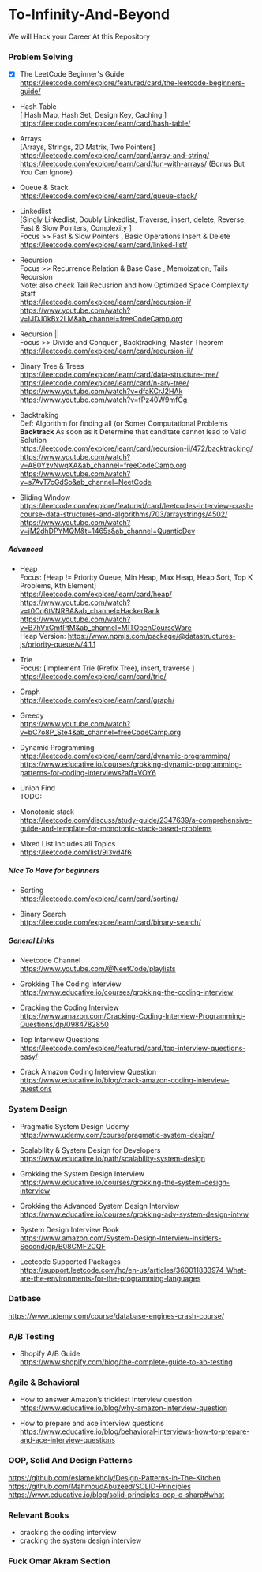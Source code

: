 # To-Infinity-And-Beyond
We will Hack your Career At this Repository

### Problem Solving
- [x] The LeetCode Beginner's Guide <br />
https://leetcode.com/explore/featured/card/the-leetcode-beginners-guide/

- Hash Table <br />
[ Hash Map, Hash Set, Design Key, Caching ] <br/>
https://leetcode.com/explore/learn/card/hash-table/

- Arrays <br />
[Arrays, Strings, 2D Matrix, Two Pointers] <br/>
https://leetcode.com/explore/learn/card/array-and-string/ <br/>
https://leetcode.com/explore/learn/card/fun-with-arrays/ (Bonus But You Can Ignore) <br/>

- Queue & Stack <br/>
https://leetcode.com/explore/learn/card/queue-stack/

- Linkedlist <br />
[Singly Linkedlist, Doubly Linkedlist, Traverse, insert, delete, Reverse, Fast & Slow Pointers, Complexity ] <br/>
Focus >> Fast & Slow Pointers , Basic Operations Insert & Delete  <br/>
https://leetcode.com/explore/learn/card/linked-list/

- Recursion <br />
Focus >> Recurrence Relation & Base Case , Memoization, Tails Recursion <br/>
Note: also check Tail Recusrion and how Optimized Space Complexity Staff <br/>
https://leetcode.com/explore/learn/card/recursion-i/ <br />
https://www.youtube.com/watch?v=IJDJ0kBx2LM&ab_channel=freeCodeCamp.org

- Recursion || <br />
Focus >> Divide and Conquer , Backtracking, Master Theorem <br/>
https://leetcode.com/explore/learn/card/recursion-ii/ <br />

- Binary Tree & Trees <br />
https://leetcode.com/explore/learn/card/data-structure-tree/ <br />
https://leetcode.com/explore/learn/card/n-ary-tree/ <br />
https://www.youtube.com/watch?v=dfaKCrJ2HAk <br />
https://www.youtube.com/watch?v=fPz40W9mfCg <br />


- Backtraking <br />
Def: Algorithm for finding all (or Some) Computational Problems **Backtrack** As soon as it Determine that canditate cannot lead to Valid Solution <br>
https://leetcode.com/explore/learn/card/recursion-ii/472/backtracking/  <br />
https://www.youtube.com/watch?v=A80YzvNwqXA&ab_channel=freeCodeCamp.org <br />
https://www.youtube.com/watch?v=s7AvT7cGdSo&ab_channel=NeetCode <br />

- Sliding Window <br />
https://leetcode.com/explore/featured/card/leetcodes-interview-crash-course-data-structures-and-algorithms/703/arraystrings/4502/ <br />
https://www.youtube.com/watch?v=jM2dhDPYMQM&t=1465s&ab_channel=QuanticDev <br />

##### Advanced
- Heap <br />
Focus: [Heap != Priority Queue, Min Heap, Max Heap, Heap Sort, Top K Problems, Kth Element] <br/>
https://leetcode.com/explore/learn/card/heap/ <br />
https://www.youtube.com/watch?v=t0Cq6tVNRBA&ab_channel=HackerRank <br />
https://www.youtube.com/watch?v=B7hVxCmfPtM&ab_channel=MITOpenCourseWare <br/>
Heap Version: https://www.npmjs.com/package/@datastructures-js/priority-queue/v/4.1.1 <br/>

- Trie <br />
Focus: [Implement Trie (Prefix Tree), insert, traverse ] <br/>
https://leetcode.com/explore/learn/card/trie/ <br />

- Graph <br />
https://leetcode.com/explore/learn/card/graph/

- Greedy <br />
https://www.youtube.com/watch?v=bC7o8P_Ste4&ab_channel=freeCodeCamp.org
- Dynamic Programming <br />
https://leetcode.com/explore/learn/card/dynamic-programming/ <br />
https://www.educative.io/courses/grokking-dynamic-programming-patterns-for-coding-interviews?aff=VOY6

- Union Find <br/>
TODO: <br/>

- Monotonic stack <br/>
https://leetcode.com/discuss/study-guide/2347639/a-comprehensive-guide-and-template-for-monotonic-stack-based-problems <br/>

- Mixed List Includes all Topics <br/>
https://leetcode.com/list/9i3vd4f6

##### Nice To Have for beginners
- Sorting <br />
https://leetcode.com/explore/learn/card/sorting/ 

- Binary Search <br />
https://leetcode.com/explore/learn/card/binary-search/

##### General Links
- Neetcode Channel <br/>
https://www.youtube.com/@NeetCode/playlists <br/>

- Grokking The Coding Interview <br />
https://www.educative.io/courses/grokking-the-coding-interview

- Cracking the Coding Interview <br />
https://www.amazon.com/Cracking-Coding-Interview-Programming-Questions/dp/0984782850

- Top Interview Questions <br />
https://leetcode.com/explore/featured/card/top-interview-questions-easy/

- Crack Amazon Coding Interview Question
https://www.educative.io/blog/crack-amazon-coding-interview-questions


### System Design
- Pragmatic System Design Udemy <br />
https://www.udemy.com/course/pragmatic-system-design/

- Scalability & System Design for Developers <br />
https://www.educative.io/path/scalability-system-design

- Grokking the System Design Interview <br />
https://www.educative.io/courses/grokking-the-system-design-interview

- Grokking the Advanced System Design Interview <br />
https://www.educative.io/courses/grokking-adv-system-design-intvw

- System Design Interview Book <br />
https://www.amazon.com/System-Design-Interview-insiders-Second/dp/B08CMF2CQF

- Leetcode Supported Packages <br/>
https://support.leetcode.com/hc/en-us/articles/360011833974-What-are-the-environments-for-the-programming-languages


### Datbase
https://www.udemy.com/course/database-engines-crash-course/ <br/>

### A/B Testing
- Shopify A/B Guide <br/>
https://www.shopify.com/blog/the-complete-guide-to-ab-testing <br/>

### Agile & Behavioral
- How to answer Amazon’s trickiest interview question <br />
https://www.educative.io/blog/why-amazon-interview-question

- How to prepare and ace interview questions  <br />
https://www.educative.io/blog/behavioral-interviews-how-to-prepare-and-ace-interview-questions

### OOP, Solid And Design Patterns
https://github.com/eslamelkholy/Design-Patterns-in-The-Kitchen <br />
https://github.com/MahmoudAbuzeed/SOLID-Principles  <br />
https://www.educative.io/blog/solid-principles-oop-c-sharp#what

### Relevant Books
* cracking the coding interview
* cracking the system design interview

### Fuck Omar Akram Section
